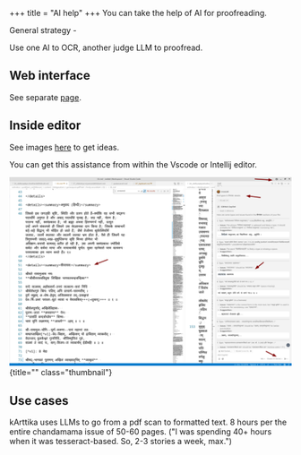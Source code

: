+++
title = "AI help"
+++
You can take the help of AI for proofreading. 

General strategy - 

Use one AI to OCR, another judge LLM to proofread.

## Web interface
See separate [page](../AI-prompt). 


## Inside editor
See images [here](/groups/dyuganga/projects/text/proofreading/images/AI) to get ideas.

You can get this assistance from within the Vscode or Intellij editor.

![](../images/AI/vscode_AI_skt-typo_detection.png)
{title="" class="thumbnail"}

## Use cases
kArttika uses LLMs to go from a pdf scan to formatted text. 8 hours per the entire chandamama issue of 50-60 pages. ("I was spending 40+ hours when it was tesseract-based. So, 2-3 stories a week, max.")

